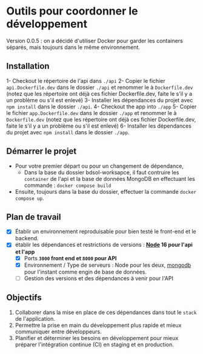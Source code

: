 # Outils pour coordonner le développement
Version 0.0.5 : on a décidé d'utiliser Docker pour garder les containers séparés, mais toujours dans le même environnement.

## Installation
1- Checkout le répertoire de l'api dans `./api`
2- Copier le fichier `api.Dockerfile.dev` dans le dossier `./api` et renommer le à `Dockerfile.dev` (notez que les répertoire ont déjà ces fichier Dockerfile.dev, faite le s'il y a un problème ou s'il est enlevé)
3- Installer les dépendances du projet avec `npm install` dans le dossier `./api`.
4- Checkout the app into `./app`
5- Copier le fichier `app.Dockerfile.dev` dans le dossier `./app` et renommer le à `Dockerfile.dev` (notez que les répertoire ont déjà ces fichier Dockerfile.dev, faite le s'il y a un problème ou s'il est enlevé)
6- Installer les dépendances du projet avec `npm install` dans le dossier `./app`.

## Démarrer le projet
- Pour votre premier départ ou pour un changement de dépendance,
  - Dans la base du dossier bdsol-worksapce, il faut contruire les `container` de l'api et la base de données MongoDB en effectuant les commande : `docker compose build`
- Ensuite, toujours dans la base du dossier, effectuer la commande `docker compose up`.

## Plan de travail
- [X] Établir un environnement reproduisable pour bien testé le front-end et le backend.
- [X] établir les dépendances et restrictions de versions : **[Node](https://nodejs.org/fr/) 16 pour l'api et l'app**
  - [X] Ports **`3000` front end et `8000` pour API**
  - [X] Environnement / Type de serveurs : Node pour les deux, [mongodb](https://www.mongodb.com/fr-fr) pour l'instant comme engin de base de données.
  - [ ] Gestion des versions et des dépendances à venir pour l'API

## Objectifs
1. Collaborer dans la mise en place de ces dépendances dans tout le `stack` de l'application.
2. Permettre la prise en main du développement plus rapide et mieux communiquer entre développeurs.
3. Planifier et déterminer les besoins en développement pour mieux préparer l'intégration continue (CI) en staging et en production.